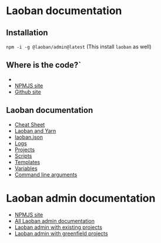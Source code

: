 # Laoban documentation

## Installation

`npm -i -g @laoban/admin@latest`
(This install `laoban` as well)

## Where is the code?`
* 
* [NPMJS site](https://www.npmjs.com/package/laoban)
* [Github site](https://github.com/laoban-github/laoban)

## Laoban documentation

* [Cheat Sheet](laoban/CHEATSHEET.md)
* [Laoban and Yarn](laoban/YARN.md)
* [laoban.json](laoban/LAOBAN.JSON.md)
* [Logs](laoban/LOGS.md)
* [Projects](laoban/PROJECTS.md)
* [Scripts](laoban/SCRIPTS.md)
* [Templates](laoban/TEMPLATES.md)
* [Variables](laoban/VARIABLES.md)
* [Command line arguments](laoban/COMMAND.LINE.ARGUMENTS.md)

# Laoban admin documentation
* [NPMJS site](https://www.npmjs.com/package/@laoban/admin)
* [All Laoban admin documentation](laoban-admin/DOCUMENTATION.md)
* [Laoban admin with existing projects](laoban-admin/Existing.md)
* [Laoban admin with greenfield projects](laoban-admin/Greenfield.md)
